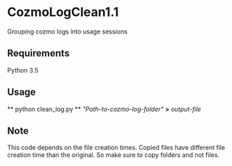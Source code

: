 # CozmoLogClean1.1
Grouping cozmo logs into usage sessions

## Requirements
Python 3.5

## Usage

** python clean_log.py ** *"Path-to-cozmo-log-folder"*  **>** *output-file*

## Note 
This code depends on the file creation times. Copied files have different file creation time than the original. So make sure to copy folders and not files.


